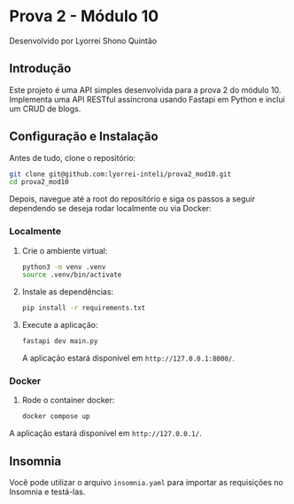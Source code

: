# Prova 2 - Módulo 10

Desenvolvido por Lyorrei Shono Quintão

## Introdução

Este projeto é uma API simples desenvolvida para a prova 2 do módulo 10. Implementa uma API RESTful assíncrona usando Fastapi em Python e inclui um CRUD de blogs.

## Configuração e Instalação

Antes de tudo, clone o repositório:
```bash
git clone git@github.com:lyorrei-inteli/prova2_mod10.git
cd prova2_mod10
```

Depois, navegue até a root do repositório e siga os passos a seguir dependendo se deseja rodar localmente ou via Docker:

### Localmente
1. Crie o ambiente virtual:
   ```bash
   python3 -m venv .venv
   source .venv/bin/activate
   ```

2. Instale as dependências:
   ```bash
   pip install -r requirements.txt
   ```

3. Execute a aplicação:
   ```bash
   fastapi dev main.py
   ```

   A aplicação estará disponível em `http://127.0.0.1:8000/`.

### Docker
1. Rode o container docker:
   ```bash
   docker compose up
   ```

A aplicação estará disponível em `http://127.0.0.1/`.

## Insomnia

Você pode utilizar o arquivo `insomnia.yaml` para importar as requisições no Insomnia e testá-las.
